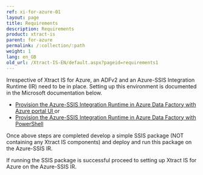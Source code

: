 ```yaml
---
ref: xi-for-azure-01
layout: page
title: Requirements
description: Requirements
product: xtract-is
parent: for-azure
permalink: /:collection/:path
weight: 1
lang: en_GB
old_url: /Xtract-IS-EN/default.aspx?pageid=requirements1
---
```


Irrespective of Xtract IS for Azure, an ADFv2 and an Azure-SSIS Integration Runtime (IR) need to be in place. Setting up this environment is documented in the Microsoft documentation below.

- [Provision the Azure-SSIS Integration Runtime in Azure Data Factory with Azure portal UI ](https://docs.microsoft.com/en-us/azure/data-factory/tutorial-deploy-ssis-packages-azure) or
- [Provision the Azure-SSIS Integration Runtime in Azure Data Factory with PowerShell](https://docs.microsoft.com/en-us/azure/data-factory/tutorial-deploy-ssis-packages-azure-powershell)

Once above steps are completed develop a simple SSIS package (NOT containing any Xtract IS components) and deploy and run this package on the Azure-SSIS IR.

If running the SSIS package is successful proceed to setting up Xtract IS for Azure on the Azure-SSIS IR. 